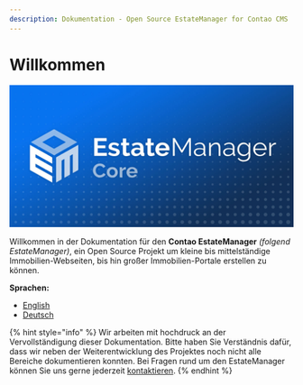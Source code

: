 ```yaml
---
description: Dokumentation - Open Source EstateManager for Contao CMS
---
```


# Willkommen

![](.gitbook/assets/produktbild_estate-manager-core_github.jpg)

Willkommen in der Dokumentation für den **Contao EstateManager** _\(folgend EstateManager\)_, ein Open Source Projekt um kleine bis mittelständige Immobilien-Webseiten, bis hin großer Immobilien-Portale erstellen zu können.

**Sprachen:**

* [English](https://docs.contao-estatemanager.com/)
* [Deutsch](installation-konfiguration/installation.md)

{% hint style="info" %}
Wir arbeiten mit hochdruck an der Vervollständigung dieser Dokumentation. Bitte haben Sie Verständnis dafür, dass wir neben der Weiterentwicklung des Projektes noch nicht alle Bereiche dokumentieren konnten. Bei Fragen rund um den EstateManager können Sie uns gerne jederzeit [kontaktieren](https://www.oveleon.de/kontakt.html#article-11).
{% endhint %}

